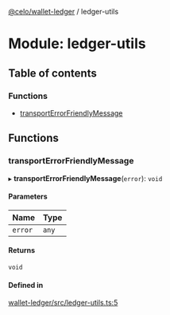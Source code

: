 [@celo/wallet-ledger](../README.md) / ledger-utils

# Module: ledger-utils

## Table of contents

### Functions

- [transportErrorFriendlyMessage](ledger_utils.md#transporterrorfriendlymessage)

## Functions

### transportErrorFriendlyMessage

▸ **transportErrorFriendlyMessage**(`error`): `void`

#### Parameters

| Name | Type |
| :------ | :------ |
| `error` | `any` |

#### Returns

`void`

#### Defined in

[wallet-ledger/src/ledger-utils.ts:5](https://github.com/celo-org/developer-tooling/blob/master/packages/sdk/wallets/wallet-ledger/src/ledger-utils.ts#L5)
